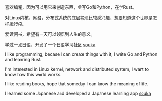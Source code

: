 
喜欢编程，因为可以用它来创造东西，会写Go和Python，在学Rust。

对Linux内核，网络，分布式系统的底层实现比较感兴趣，想要知道这个世界是怎样运行的。

爱读闲书，希望有一天可以领悟到人生的意义。


学过一点日语，开发了一个日语学习社区 [souka](https://soukaapp.com)


I like programming, becase I can create things with it, I write Go and Python and leanring Rust.

I'm interested in Linux kernel, network and distributed system, I want to know how this world works.

I like reading books, hope that someday I can know the meaning of life.

I learned some Japanese and developed a Japanese learning app [souka](https://soukaapp.com)